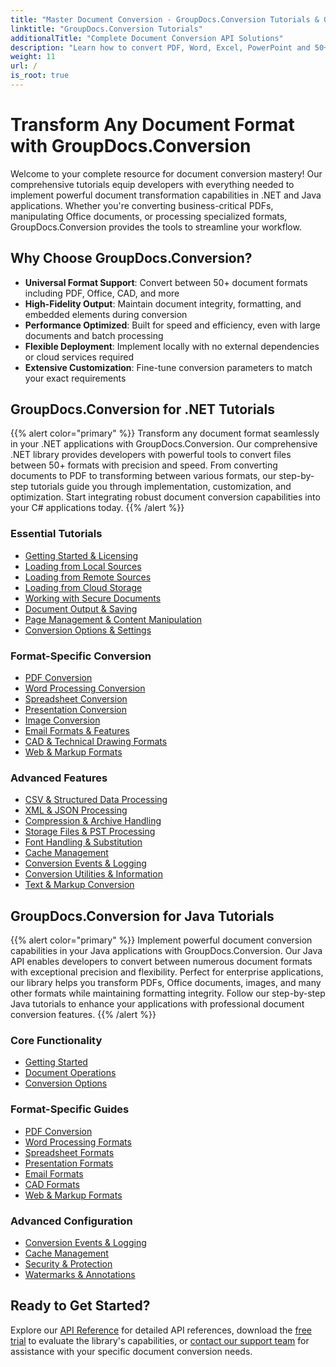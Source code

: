 ```yaml
---
title: "Master Document Conversion - GroupDocs.Conversion Tutorials & Guides"
linktitle: "GroupDocs.Conversion Tutorials"
additionalTitle: "Complete Document Conversion API Solutions"
description: "Learn how to convert PDF, Word, Excel, PowerPoint and 50+ formats with our step-by-step tutorials. Implement seamless document conversion in your applications."
weight: 11
url: /
is_root: true
---
```


# Transform Any Document Format with GroupDocs.Conversion

Welcome to your complete resource for document conversion mastery! Our comprehensive tutorials equip developers with everything needed to implement powerful document transformation capabilities in .NET and Java applications. Whether you're converting business-critical PDFs, manipulating Office documents, or processing specialized formats, GroupDocs.Conversion provides the tools to streamline your workflow.

## Why Choose GroupDocs.Conversion?

- **Universal Format Support**: Convert between 50+ document formats including PDF, Office, CAD, and more
- **High-Fidelity Output**: Maintain document integrity, formatting, and embedded elements during conversion
- **Performance Optimized**: Built for speed and efficiency, even with large documents and batch processing
- **Flexible Deployment**: Implement locally with no external dependencies or cloud services required
- **Extensive Customization**: Fine-tune conversion parameters to match your exact requirements

## GroupDocs.Conversion for .NET Tutorials
{{% alert color="primary" %}}
Transform any document format seamlessly in your .NET applications with GroupDocs.Conversion. Our comprehensive .NET library provides developers with powerful tools to convert files between 50+ formats with precision and speed. From converting documents to PDF to transforming between various formats, our step-by-step tutorials guide you through implementation, customization, and optimization. Start integrating robust document conversion capabilities into your C# applications today.
{{% /alert %}}

### Essential Tutorials

- [Getting Started & Licensing](./net/getting-started-licensing/)
- [Loading from Local Sources](./net/loading-from-local-sources/)
- [Loading from Remote Sources](./net/loading-from-remote-sources/)
- [Loading from Cloud Storage](./net/loading-from-cloud-storage/)
- [Working with Secure Documents](./net/working-with-secure-documents/)
- [Document Output & Saving](./net/document-output-saving/)
- [Page Management & Content Manipulation](./net/page-management-content-manipulation/)
- [Conversion Options & Settings](./net/conversion-options-settings/)

### Format-Specific Conversion

- [PDF Conversion](./net/pdf-conversion/)
- [Word Processing Conversion](./net/word-processing-conversion/)
- [Spreadsheet Conversion](./net/spreadsheet-conversion/)
- [Presentation Conversion](./net/presentation-conversion/)
- [Image Conversion](./net/image-conversion/)
- [Email Formats & Features](./net/email-formats-features/)
- [CAD & Technical Drawing Formats](./net/cad-technical-drawing-formats/)
- [Web & Markup Formats](./net/web-markup-formats/)

### Advanced Features

- [CSV & Structured Data Processing](./net/csv-structured-data-processing/)
- [XML & JSON Processing](./net/xml-json-processing/)
- [Compression & Archive Handling](./net/compression-archive-handling/)
- [Storage Files & PST Processing](./net/storage-files-pst-processing/)
- [Font Handling & Substitution](./net/font-handling-substitution/)
- [Cache Management](./net/cache-management/)
- [Conversion Events & Logging](./net/conversion-events-logging/)
- [Conversion Utilities & Information](./net/conversion-utilities-information/)
- [Text & Markup Conversion](./net/text-markup-conversion/)

## GroupDocs.Conversion for Java Tutorials
{{% alert color="primary" %}}
Implement powerful document conversion capabilities in your Java applications with GroupDocs.Conversion. Our Java API enables developers to convert between numerous document formats with exceptional precision and flexibility. Perfect for enterprise applications, our library helps you transform PDFs, Office documents, images, and many other formats while maintaining formatting integrity. Follow our step-by-step Java tutorials to enhance your applications with professional document conversion features.
{{% /alert %}}

### Core Functionality

- [Getting Started](./java/getting-started/)
- [Document Operations](./java/document-operations/)
- [Conversion Options](./java/conversion-options/)

### Format-Specific Guides

- [PDF Conversion](./java/pdf-conversion/)
- [Word Processing Formats](./java/word-processing-formats/)
- [Spreadsheet Formats](./java/spreadsheet-formats/)
- [Presentation Formats](./java/presentation-formats/)
- [Email Formats](./java/email-formats/)
- [CAD Formats](./java/cad-formats/)
- [Web & Markup Formats](./java/web-markup-formats/)

### Advanced Configuration

- [Conversion Events & Logging](./java/conversion-events-logging/)
- [Cache Management](./java/cache-management/)
- [Security & Protection](./java/security-protection/)
- [Watermarks & Annotations](./java/watermarks-annotations/)

## Ready to Get Started?

Explore our [API Reference](https://reference.groupdocs.com/) for detailed API references, download the [free trial](https://releases.groupdocs.com/) to evaluate the library's capabilities, or [contact our support team](https://forum.groupdocs.com/) for assistance with your specific document conversion needs.